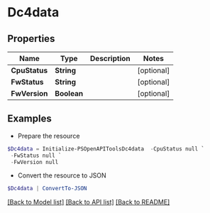 # Dc4data
## Properties

Name | Type | Description | Notes
------------ | ------------- | ------------- | -------------
**CpuStatus** | **String** |  | [optional] 
**FwStatus** | **String** |  | [optional] 
**FwVersion** | **Boolean** |  | [optional] 

## Examples

- Prepare the resource
```powershell
$Dc4data = Initialize-PSOpenAPIToolsDc4data  -CpuStatus null `
 -FwStatus null `
 -FwVersion null
```

- Convert the resource to JSON
```powershell
$Dc4data | ConvertTo-JSON
```

[[Back to Model list]](../README.md#documentation-for-models) [[Back to API list]](../README.md#documentation-for-api-endpoints) [[Back to README]](../README.md)

